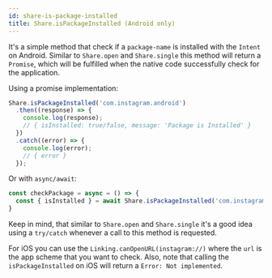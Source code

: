```yaml
---
id: share-is-package-installed
title: Share.isPackageInstalled (Android only)
---
```


It's a simple method that check if a `package-name` is installed with the `Intent` on Android. Similar to `Share.open` and `Share.single` this method will return a `Promise`, which will be fulfilled when the native code successfully check for the application.

Using a promise implementation:

```js
Share.isPackageInstalled('com.instagram.android')
  .then((response) => {
    console.log(response);
    // { isInstalled: true/false, message: 'Package is Installed' }
  })
  .catch((error) => {
    console.log(error);
    // { error }
  });
```

Or with `async/await`:

```js
const checkPackage = async = () => {
  const { isInstalled } = await Share.isPackageInstalled('com.instagram.android');
}
```

Keep in mind, that similar to `Share.open` and `Share.single` it's a good idea using a `try/catch` whenever a call to this method is requested.

For iOS you can use the `Linking.canOpenURL(instagram://)` where the `url` is the app scheme that you want to check. Also, note that calling the `isPackageInstalled` on iOS will return a `Error: Not implemented`.